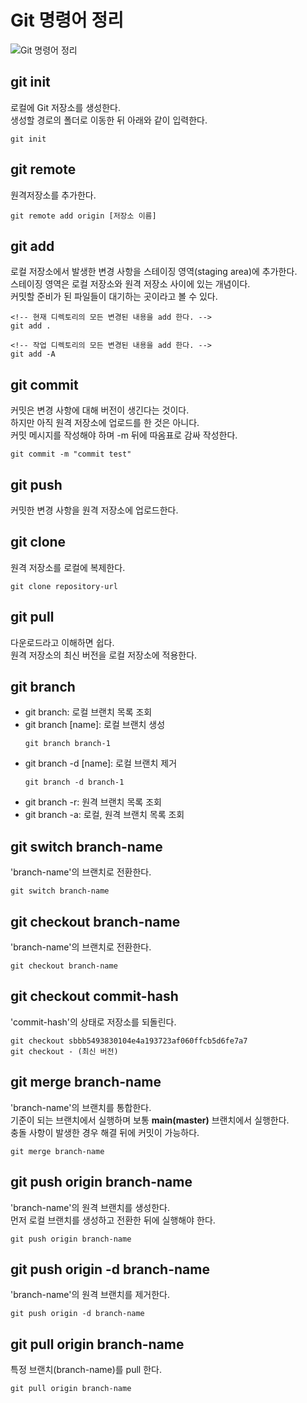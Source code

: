 # **Git 명령어 정리**

![Git 명령어 정리](https://cdn.jsdelivr.net/gh/fe-jw/J-Web/posts/2022/0817/thumb.jpg)

## **git init**
로컬에 Git 저장소를 생성한다.  
생성할 경로의 폴더로 이동한 뒤 아래와 같이 입력한다.
```
git init
```

## **git remote**
원격저장소를 추가한다.
```
git remote add origin [저장소 이름]
```

## **git add**
로컬 저장소에서 발생한 변경 사항을 스테이징 영역(staging area)에 추가한다.  
스테이징 영역은 로컬 저장소와 원격 저장소 사이에 있는 개념이다.  
커밋할 준비가 된 파일들이 대기하는 곳이라고 볼 수 있다.
```
<!-- 현재 디렉토리의 모든 변경된 내용을 add 한다. -->
git add .

<!-- 작업 디렉토리의 모든 변경된 내용을 add 한다. -->
git add -A
```

## **git commit**
커밋은 변경 사항에 대해 버전이 생긴다는 것이다.  
하지만 아직 원격 저장소에 업로드를 한 것은 아니다.  
커밋 메시지를 작성해야 하며 -m 뒤에 따옴표로 감싸 작성한다.
```
git commit -m "commit test"
```

## **git push**
커밋한 변경 사항을 원격 저장소에 업로드한다.

## **git clone**
원격 저장소를 로컬에 복제한다.
```
git clone repository-url
```

## **git pull**
다운로드라고 이해하면 쉽다.  
원격 저장소의 최신 버전을 로컬 저장소에 적용한다.

## **git branch**
* git branch: 로컬 브랜치 목록 조회
* git branch [name]: 로컬 브랜치 생성
	```
	git branch branch-1
	```
* git branch -d [name]: 로컬 브랜치 제거
	```
	git branch -d branch-1
	```
* git branch -r: 원격 브랜치 목록 조회
* git branch -a: 로컬, 원격 브랜치 목록 조회

## **git switch branch-name**
'branch-name'의 브랜치로 전환한다.
```
git switch branch-name
```

## **git checkout branch-name**
'branch-name'의 브랜치로 전환한다.
```
git checkout branch-name
```

## **git checkout commit-hash**
'commit-hash'의 상태로 저장소를 되돌린다.
```
git checkout sbbb5493830104e4a193723af060ffcb5d6fe7a7
git checkout - (최신 버전)
```

## **git merge branch-name**
'branch-name'의 브랜치를 통합한다.  
기준이 되는 브랜치에서 실행하며 보통 **main(master)** 브랜치에서 실행한다.  
충돌 사항이 발생한 경우 해결 뒤에 커밋이 가능하다.
```
git merge branch-name
```

## **git push origin branch-name**
'branch-name'의 원격 브랜치를 생성한다.  
먼저 로컬 브랜치를 생성하고 전환한 뒤에 실행해야 한다.
```
git push origin branch-name
```

## **git push origin -d branch-name**
'branch-name'의 원격 브랜치를 제거한다.
```
git push origin -d branch-name
```

## **git pull origin branch-name**
특정 브랜치(branch-name)를 pull 한다.
```
git pull origin branch-name
```